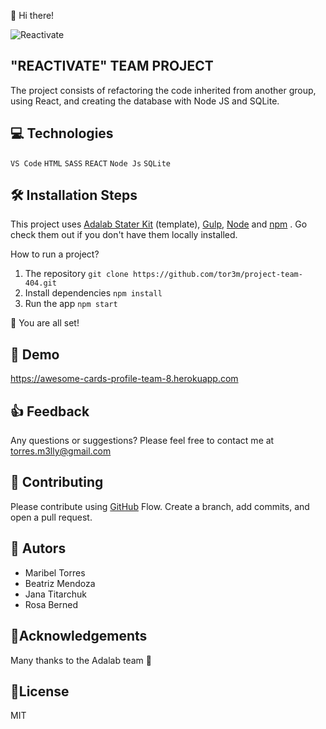 👋 Hi there!

![Reactivate](https://user-images.githubusercontent.com/81690198/142514491-379651db-080e-4e80-808d-b4fd7129a20c.png)

##  "REACTIVATE" TEAM PROJECT 
The project consists of refactoring the code inherited from another group, using React, and creating the database with Node JS and SQLite. 

## 💻 Technologies
 ``VS Code``
 ``HTML``
 ``SASS``
 ``REACT``
 ``Node Js``
 ``SQLite``

## 🛠️ Installation Steps 

This project uses [Adalab Stater Kit](https://github.com/Adalab/adalab-web-starter-kit) (template), [Gulp](https://gulpjs.com/), [Node](https://nodejs.org/es/)  and [npm](https://www.npmjs.com/) . Go check them out if you don't have them locally installed.

How to run a project? 

  1.	The repository
      `git clone https://github.com/tor3m/project-team-404.git`
  2.	Install dependencies
    `npm install`
  3.	Run the app
     `npm start`

🌟 You are all set!

## 🚀 Demo 

 https://awesome-cards-profile-team-8.herokuapp.com

## 👍 Feedback
Any questions or suggestions? Please feel free to contact me at torres.m3lly@gmail.com 

## 🍰 Contributing
Please contribute using [GitHub](https://docs.github.com/en/get-started/quickstart/github-flow) Flow. Create a branch, add commits, and open a pull request.


## 🦸 Autors

* Maribel Torres
* Beatriz Mendoza
* Jana Titarchuk
* Rosa Berned

## 🤝Acknowledgements 

Many thanks to the Adalab team 💞

## 📝License 

MIT
